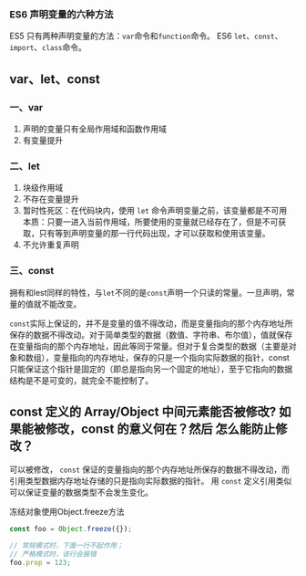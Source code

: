 ### ES6 声明变量的六种方法
ES5 只有两种声明变量的方法：`var`命令和`function`命令。
ES6 `let`、`const`、`import`、`class`命令。

## var、let、const
### 一、var
1. 声明的变量只有全局作用域和函数作用域
2. 有变量提升

### 二、let
1. 块级作用域
2. 不存在变量提升
3. 暂时性死区：在代码块内，使用 `let` 命令声明变量之前，该变量都是不可用
本质：只要一进入当前作用域，所要使用的变量就已经存在了，但是不可获取，只有等到声明变量的那一行代码出现，才可以获取和使用该变量。
4. 不允许重复声明

### 三、const
拥有和lest同样的特性，与`let`不同的是`const`声明一个只读的常量。一旦声明，常量的值就不能改变。

`const`实际上保证的，并不是变量的值不得改动，而是变量指向的那个内存地址所保存的数据不得改动。对于简单类型的数据（数值、字符串、布尔值），值就保存在变量指向的那个内存地址，因此等同于常量。但对于复合类型的数据（主要是对象和数组），变量指向的内存地址，保存的只是一个指向实际数据的指针，const只能保证这个指针是固定的（即总是指向另一个固定的地址），至于它指向的数据结构是不是可变的，就完全不能控制了。

## const 定义的 Array/Object 中间元素能否被修改? 如果能被修改，const 的意义何在？然后 怎么能防止修改？

可以被修改， `const` 保证的变量指向的那个内存地址所保存的数据不得改动，而引用类型数据内存地址存储的只是指向实际数据的指针。 用 `const` 定义引用类似可以保证变量的数据类型不会发生变化。

冻结对象使用Object.freeze方法

``` js
const foo = Object.freeze({});

// 常规模式时，下面一行不起作用；
// 严格模式时，该行会报错
foo.prop = 123;
```

